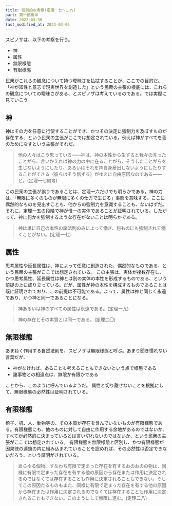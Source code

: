 ```yaml
---
title: 個別的な考察(定理一七～二九)
part: 第一部後半
date: 2022-03-30
last_modified_at: 2023-03-05
---
```


スピノザは、以下の考察を行う。

- 神
- 属性
- 無限様態
- 有限様態

民衆がこれらの観念について持つ曖昧さを払拭することが、ここでの目的だ。「神が知性と意志で現実世界を創造した」という民衆の主張の根底には、これらの観念についての曖昧さがある、とスピノザは考えているのである。では実際に見ていこう。

## 神

神はその力を任意に行使することができ、かつその決定に強制力を及ぼすものが存在する、という民衆の主張がここでは想定されている。例えば神がすべてを善のためになすという主張がそれだ。

>他の人々はこう思っている――神は、神の本性から生ずると我々の言ったことがら、言いかえれば神の力の中に在ることがら、そうしたことがらを生じないようにしたり、あるいはそれを神自身産出しないようにしたりすることができる（彼らはそう信ずる）がゆえに自由原因なのである――と。(定理一七備考)

この民衆の主張が誤りであることは、定理一六だけでも明らかである。神の力は、「無限に多くのものが無限に多くの仕方で生じる」事態を意味する。ここに偶然的なものを見出すことも、他からの強制力を意識することも、ないはずだ。それに、定理一五の段階で神が惟一の実体であることが証明されている。したがって、神に何かを強制するような存在がないことは明らかである。

>神は単に自己の本性の諸法則のみによって働き、何ものにも強制されて働くことがない。(定理一七)

## 属性

思考属性や延長属性は、神によって任意に創造された、偶然的なものである、という民衆の主張がここでは想定されている。
この主張は、実体が複数存在し、かつ思考属性、延長属性は神とは別の実体の本性を形成するものである、という前提の上に成り立っている。だが、属性が神の本性を構成するものであることは既に証明されており、この前提は不可能である。よって、属性は神と同じく永遠であり、かつ神と同一であることになる。

>神あるいは神のすべての属性は永遠である。(定理一九)

>神の存在とその本質とは同一である。(定理二〇)

## 無限様態

あまねく作用する自然法則を、スピノザは無限様態と呼ぶ。あまり聞き慣れない言葉だが、

- 神がなければ、あることも考えることもできないという点で様態である
- 諸事物との相違点は、無限か有限かである

ことから、このように呼んでいるようだ。
属性と切り離せないことを根拠にして、無限様態の必然性は証明されている。

## 有限様態

椅子、机、人、動物等の、その本質が存在を含んでいないものが有限様態である。有限様態にも、他のものに対して自由に作用する余地があるのではないか、すべてが必然的に決まっているとは言い切れないのではないか、という民衆の主張がここでは想定されている。
有限様態を無限様態と区別し、かつ有限様態が因果律の連鎖の内に組み込まれていることを認めれば、その必然性は否定できないだろう、という証明がされている。

>あらゆる個物、すなわち有限で定まった存在を有するおのおのの物は、同様に有限で定まった存在を有する他の原因から存在または作用に決定されるのではなくては存在することも作用に決定されることもできない。そしてこの原因たるものもまた、同様に有限で定まった存在を有する他の原因から存在または作用に決定されるのでなくては存在することも作用に決定されることもできない。このようにして無限に進む。(定理二八)
